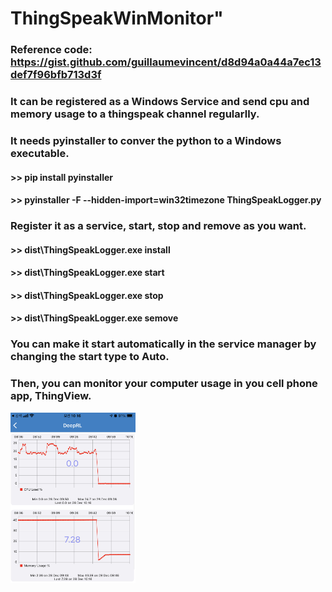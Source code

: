 # ThingSpeakWinMonitor"

### Reference code: https://gist.github.com/guillaumevincent/d8d94a0a44a7ec13def7f96bfb713d3f

### It can be registered as a Windows Service and send cpu and memory usage to a thingspeak channel regularlly. 

### It needs pyinstaller to conver the python to a Windows executable.
#### >> pip install pyinstaller
#### >> pyinstaller -F --hidden-import=win32timezone ThingSpeakLogger.py

### Register it as a service, start, stop and remove as you want.
#### >> dist\ThingSpeakLogger.exe install
#### >> dist\ThingSpeakLogger.exe start
#### >> dist\ThingSpeakLogger.exe stop
#### >> dist\ThingSpeakLogger.exe semove

### You can make it start automatically in the service manager by changing the start type to Auto.

### Then, you can monitor your computer usage in you cell phone app, ThingView.

<img src=./images/example_01.jpg width=200>